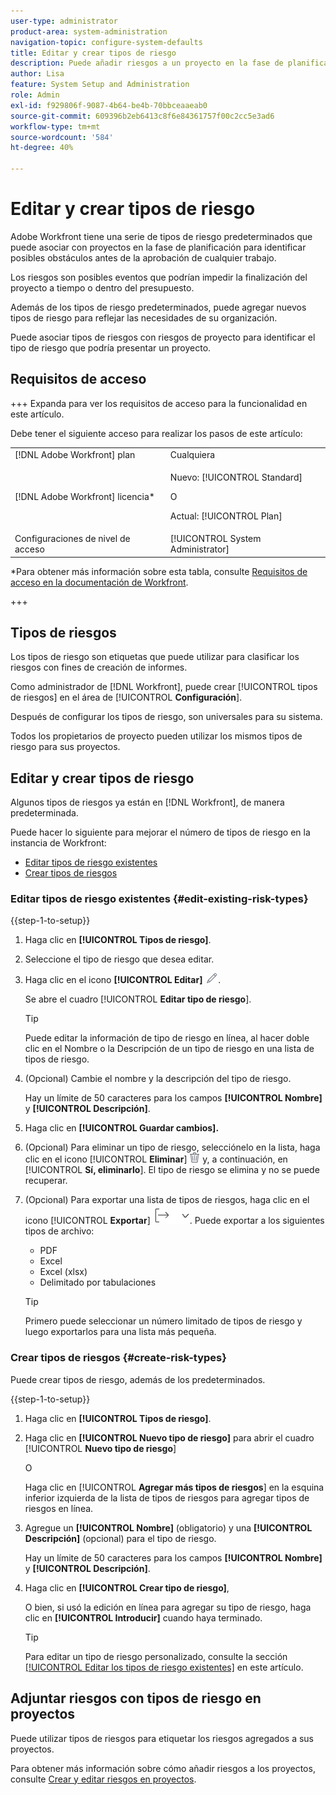 ```yaml
---
user-type: administrator
product-area: system-administration
navigation-topic: configure-system-defaults
title: Editar y crear tipos de riesgo
description: Puede añadir riesgos a un proyecto en la fase de planificación para identificar posibles obstáculos antes de la aprobación de cualquier trabajo. Los riesgos son posibles eventos que podrían impedir la finalización del proyecto a tiempo o dentro del presupuesto.
author: Lisa
feature: System Setup and Administration
role: Admin
exl-id: f929806f-9087-4b64-be4b-70bbceaaeab0
source-git-commit: 609396b2eb6413c8f6e84361757f00c2cc5e3ad6
workflow-type: tm+mt
source-wordcount: '584'
ht-degree: 40%

---
```


# Editar y crear tipos de riesgo

<!--Audited: 03/2025-->

<!--DON'T DELETE, DRAFT OR HIDE THIS ARTICLE. IT IS LINKED TO THE PRODUCT, THROUGH THE CONTEXT SENSITIVE HELP LINKS.-->

<!--<span class="preview">The highlighted information on this page refers to functionality not yet generally available. It is available only in the Preview environment for all customers. After the monthly releases to Production, the same features are also available in the Production environment for customers who enabled fast releases. </span>   

<span class="preview">For information about fast releases, see [Enable or disable fast releases for your organization](/help/quicksilver/administration-and-setup/set-up-workfront/configure-system-defaults/enable-fast-release-process.md). </span>-->

Adobe Workfront tiene una serie de tipos de riesgo predeterminados que puede asociar con proyectos en la fase de planificación para identificar posibles obstáculos antes de la aprobación de cualquier trabajo.

Los riesgos son posibles eventos que podrían impedir la finalización del proyecto a tiempo o dentro del presupuesto.

Además de los tipos de riesgo predeterminados, puede agregar nuevos tipos de riesgo para reflejar las necesidades de su organización.

Puede asociar tipos de riesgos con riesgos de proyecto para identificar el tipo de riesgo que podría presentar un proyecto.

## Requisitos de acceso

+++ Expanda para ver los requisitos de acceso para la funcionalidad en este artículo.

Debe tener el siguiente acceso para realizar los pasos de este artículo:

<table style="table-layout:auto"> 
 <col> 
 <col> 
 <tbody> 
  <tr> 
   <td role="rowheader">[!DNL Adobe Workfront] plan</td> 
   <td>Cualquiera</td> 
  </tr> 
  <tr> 
   <td role="rowheader">[!DNL Adobe Workfront] licencia*</td> 
   <td><p>Nuevo: [!UICONTROL Standard]</p>
   O
   <p>Actual: [!UICONTROL Plan]</p>
   </td> 
  </tr> 
  <tr> 
   <td role="rowheader">Configuraciones de nivel de acceso</td> 
   <td>[!UICONTROL System Administrator]</td>
  </tr> 
 </tbody> 
</table>

*Para obtener más información sobre esta tabla, consulte [Requisitos de acceso en la documentación de Workfront](/help/quicksilver/administration-and-setup/add-users/access-levels-and-object-permissions/access-level-requirements-in-documentation.md).

+++

## Tipos de riesgos

Los tipos de riesgo son etiquetas que puede utilizar para clasificar los riesgos con fines de creación de informes.

Como administrador de [!DNL Workfront], puede crear [!UICONTROL tipos de riesgos] en el área de [!UICONTROL **Configuración**].

Después de configurar los tipos de riesgo, son universales para su sistema.

Todos los propietarios de proyecto pueden utilizar los mismos tipos de riesgo para sus proyectos.

## Editar y crear tipos de riesgo

Algunos tipos de riesgos ya están en [!DNL Workfront], de manera predeterminada.


Puede hacer lo siguiente para mejorar el número de tipos de riesgo en la instancia de Workfront:

* [Editar tipos de riesgo existentes](#edit-existing-risk-types)
* [Crear tipos de riesgos](#create-risk-types)

### Editar tipos de riesgo existentes {#edit-existing-risk-types}

{{step-1-to-setup}}

1. Haga clic en **[!UICONTROL Tipos de riesgo]**.
1. Seleccione el tipo de riesgo que desea editar.
1. Haga clic en el icono **[!UICONTROL Editar]** ![Editar icono](assets/edit-icon.png).

   Se abre el cuadro [!UICONTROL **Editar tipo de riesgo**]. <!--add screen shot-->

   >[!TIP]
   >
   >   Puede editar la información de tipo de riesgo en línea, al hacer doble clic en el Nombre o la Descripción de un tipo de riesgo en una lista de tipos de riesgo.

1. (Opcional) Cambie el nombre y la descripción del tipo de riesgo.

   Hay un límite de 50 caracteres para los campos **[!UICONTROL Nombre]** y **[!UICONTROL Descripción]**.

1. Haga clic en **[!UICONTROL Guardar cambios].**

1. (Opcional) Para eliminar un tipo de riesgo, selecciónelo en la lista, haga clic en el icono [!UICONTROL **Eliminar**] ![Eliminar icono](assets/delete.png) y, a continuación, en [!UICONTROL **Sí, eliminarlo**]. El tipo de riesgo se elimina y no se puede recuperar.

1. (Opcional) Para exportar una lista de tipos de riesgos, haga clic en el icono [!UICONTROL **Exportar**] ![Icono Exportar](assets/export-icon.png). Puede exportar a los siguientes tipos de archivo:

   * PDF
   * Excel
   * Excel (xlsx)
   * Delimitado por tabulaciones

   >[!TIP]
   >
   >   Primero puede seleccionar un número limitado de tipos de riesgo y luego exportarlos para una lista más pequeña.


### Crear tipos de riesgos {#create-risk-types}

Puede crear tipos de riesgo, además de los predeterminados.

{{step-1-to-setup}}

1. Haga clic en **[!UICONTROL Tipos de riesgo]**.
1. Haga clic en **[!UICONTROL Nuevo tipo de riesgo]** para abrir el cuadro [!UICONTROL **Nuevo tipo de riesgo**]

   O

   Haga clic en [!UICONTROL **Agregar más tipos de riesgos**] en la esquina inferior izquierda de la lista de tipos de riesgos para agregar tipos de riesgos en línea. <!--add screen shot-->
1. Agregue un **[!UICONTROL Nombre]** (obligatorio) y una **[!UICONTROL Descripción]** (opcional) para el tipo de riesgo.

   Hay un límite de 50 caracteres para los campos **[!UICONTROL Nombre]** y **[!UICONTROL Descripción]**.

1. Haga clic en **[!UICONTROL Crear tipo de riesgo]**,

   O bien, si usó la edición en línea para agregar su tipo de riesgo, haga clic en **[!UICONTROL Introducir]** cuando haya terminado.

   >[!TIP]
   >
   >Para editar un tipo de riesgo personalizado, consulte la sección [[!UICONTROL Editar los tipos de riesgo existentes]](#edit-existing-risk-types) en este artículo.

## Adjuntar riesgos con tipos de riesgo en proyectos

Puede utilizar tipos de riesgos para etiquetar los riesgos agregados a sus proyectos.

Para obtener más información sobre cómo añadir riesgos a los proyectos, consulte [Crear y editar riesgos en proyectos](../../../manage-work/projects/define-a-business-case/create-edit-risks-on-projects.md).
